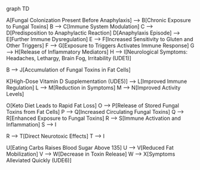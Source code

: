 graph TD

A[Fungal Colonization Present Before Anaphylaxis] --> B[Chronic Exposure to Fungal Toxins]
B --> C[Immune System Modulation]
C --> D[Predisposition to Anaphylactic Reaction]
D[Anaphylaxis Episode] --> E[Further Immune Dysregulation]
E --> F[Increased Sensitivity to Gluten and Other Triggers]
F --> G[Exposure to Triggers Activates Immune Response]
G --> H[Release of Inflammatory Mediators]
H --> I[Neurological Symptoms: Headaches, Lethargy, Brain Fog, Irritability (UDE1)]

B --> J[Accumulation of Fungal Toxins in Fat Cells]

K[High-Dose Vitamin D Supplementation (UDE5)] --> L[Improved Immune Regulation]
L --> M[Reduction in Symptoms]
M --> N[Improved Activity Levels]

O[Keto Diet Leads to Rapid Fat Loss]
O --> P[Release of Stored Fungal Toxins from Fat Cells]
P --> Q[Increased Circulating Fungal Toxins]
Q --> R[Enhanced Exposure to Fungal Toxins]
R --> S[Immune Activation and Inflammation]
S --> I

R --> T[Direct Neurotoxic Effects]
T --> I

U[Eating Carbs Raises Blood Sugar Above 135]
U --> V[Reduced Fat Mobilization]
V --> W[Decrease in Toxin Release]
W --> X[Symptoms Alleviated Quickly (UDE6)]
